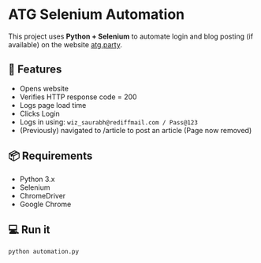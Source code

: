 # ATG Selenium Automation

This project uses **Python + Selenium** to automate login and blog posting (if available) on the website [atg.party](https://atg.party).

## 🔧 Features
- Opens website
- Verifies HTTP response code = 200
- Logs page load time
- Clicks Login
- Logs in using: `wiz_saurabh@rediffmail.com / Pass@123`
- (Previously) navigated to /article to post an article (Page now removed)

## 📦 Requirements
- Python 3.x
- Selenium
- ChromeDriver
- Google Chrome

## 💻 Run it
```bash
python automation.py
